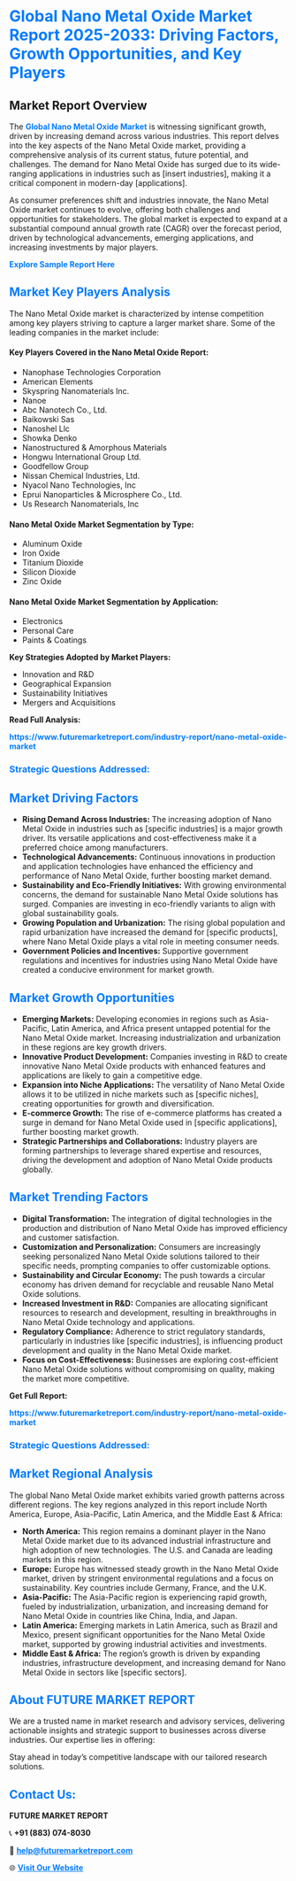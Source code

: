 <h1 style="color: #007BFF;">Global Nano Metal Oxide Market Report 2025-2033: Driving Factors, Growth Opportunities, and Key Players</h1>

<section id="overview">
<h2>Market Report Overview</h2>
<p>The <a href="https://www.futuremarketreport.com/industry-report/nano-metal-oxide-market" style="color: #007BFF; text-decoration: none;"><strong>Global Nano Metal Oxide Market</strong></a> is witnessing significant growth, driven by increasing demand across various industries. This report delves into the key aspects of the Nano Metal Oxide market, providing a comprehensive analysis of its current status, future potential, and challenges. The demand for Nano Metal Oxide has surged due to its wide-ranging applications in industries such as [insert industries], making it a critical component in modern-day [applications].</p>
<p>As consumer preferences shift and industries innovate, the Nano Metal Oxide market continues to evolve, offering both challenges and opportunities for stakeholders. The global market is expected to expand at a substantial compound annual growth rate (CAGR) over the forecast period, driven by technological advancements, emerging applications, and increasing investments by major players.</p>
</section>

<section id="overview">
<p><a href="https://www.futuremarketreport.com/request-sample/reportId=29730" style="color: #007BFF; text-decoration: none;"><strong>Explore Sample Report Here</strong></a></p>
</section>

<section id="key-players">
<h2 style="color: #007BFF;">Market Key Players Analysis</h2>
<p>The Nano Metal Oxide market is characterized by intense competition among key players striving to capture a larger market share. Some of the leading companies in the market include:</p>
<h4>Key Players Covered in the Nano Metal Oxide Report:</h4>
<ul><li>Nanophase Technologies Corporation</li><li>American Elements</li><li>Skyspring Nanomaterials Inc.</li><li>Nanoe</li><li>Abc Nanotech Co., Ltd.</li><li>Baikowski Sas</li><li>Nanoshel Llc</li><li>Showka Denko</li><li>Nanostructured &amp; Amorphous Materials</li><li>Hongwu International Group Ltd.</li><li>Goodfellow Group</li><li>Nissan Chemical Industries, Ltd.</li><li>Nyacol Nano Technologies, Inc</li><li>Eprui Nanoparticles &amp; Microsphere Co., Ltd.</li><li>Us Research Nanomaterials, Inc</li></ul>
<h4>Nano Metal Oxide Market Segmentation by Type:</h4>
<ul><li>Aluminum Oxide</li><li>Iron Oxide</li><li>Titanium Dioxide</li><li>Silicon Dioxide</li><li>Zinc Oxide</li></ul>

<h4>Nano Metal Oxide Market Segmentation by Application:</h4>
<ul><li>Electronics</li><li>Personal Care</li><li>Paints &amp; Coatings</li></ul>
<p><strong>Key Strategies Adopted by Market Players:</strong></p>
<ul>
<li>Innovation and R&D</li>
<li>Geographical Expansion</li>
<li>Sustainability Initiatives</li>
<li>Mergers and Acquisitions</li>
</ul>
</section>

<section>
<p><strong>Read Full Analysis: </strong></p><a href="https://www.futuremarketreport.com/industry-report/nano-metal-oxide-market" style="color: #007BFF; text-decoration: none;"><strong>https://www.futuremarketreport.com/industry-report/nano-metal-oxide-market</strong></a>
<h3 style="color: #007BFF;">Strategic Questions Addressed:</h3>
</section>

<section id="driving-factors">
<h2 style="color: #007BFF;">Market Driving Factors</h2>
<ul>
<li><strong>Rising Demand Across Industries:</strong> The increasing adoption of Nano Metal Oxide in industries such as [specific industries] is a major growth driver. Its versatile applications and cost-effectiveness make it a preferred choice among manufacturers.</li>
<li><strong>Technological Advancements:</strong> Continuous innovations in production and application technologies have enhanced the efficiency and performance of Nano Metal Oxide, further boosting market demand.</li>
<li><strong>Sustainability and Eco-Friendly Initiatives:</strong> With growing environmental concerns, the demand for sustainable Nano Metal Oxide solutions has surged. Companies are investing in eco-friendly variants to align with global sustainability goals.</li>
<li><strong>Growing Population and Urbanization:</strong> The rising global population and rapid urbanization have increased the demand for [specific products], where Nano Metal Oxide plays a vital role in meeting consumer needs.</li>
<li><strong>Government Policies and Incentives:</strong> Supportive government regulations and incentives for industries using Nano Metal Oxide have created a conducive environment for market growth.</li>
</ul>
</section>

<section id="growth-opportunities">
<h2 style="color: #007BFF;">Market Growth Opportunities</h2>
<ul>
<li><strong>Emerging Markets:</strong> Developing economies in regions such as Asia-Pacific, Latin America, and Africa present untapped potential for the Nano Metal Oxide market. Increasing industrialization and urbanization in these regions are key growth drivers.</li>
<li><strong>Innovative Product Development:</strong> Companies investing in R&D to create innovative Nano Metal Oxide products with enhanced features and applications are likely to gain a competitive edge.</li>
<li><strong>Expansion into Niche Applications:</strong> The versatility of Nano Metal Oxide allows it to be utilized in niche markets such as [specific niches], creating opportunities for growth and diversification.</li>
<li><strong>E-commerce Growth:</strong> The rise of e-commerce platforms has created a surge in demand for Nano Metal Oxide used in [specific applications], further boosting market growth.</li>
<li><strong>Strategic Partnerships and Collaborations:</strong> Industry players are forming partnerships to leverage shared expertise and resources, driving the development and adoption of Nano Metal Oxide products globally.</li>
</ul>
</section>

<section id="trending-factors">
<h2 style="color: #007BFF;">Market Trending Factors</h2>
<ul>
<li><strong>Digital Transformation:</strong> The integration of digital technologies in the production and distribution of Nano Metal Oxide has improved efficiency and customer satisfaction.</li>
<li><strong>Customization and Personalization:</strong> Consumers are increasingly seeking personalized Nano Metal Oxide solutions tailored to their specific needs, prompting companies to offer customizable options.</li>
<li><strong>Sustainability and Circular Economy:</strong> The push towards a circular economy has driven demand for recyclable and reusable Nano Metal Oxide solutions.</li>
<li><strong>Increased Investment in R&D:</strong> Companies are allocating significant resources to research and development, resulting in breakthroughs in Nano Metal Oxide technology and applications.</li>
<li><strong>Regulatory Compliance:</strong> Adherence to strict regulatory standards, particularly in industries like [specific industries], is influencing product development and quality in the Nano Metal Oxide market.</li>
<li><strong>Focus on Cost-Effectiveness:</strong> Businesses are exploring cost-efficient Nano Metal Oxide solutions without compromising on quality, making the market more competitive.</li>
</ul>
</section>

<section>
<p><strong>Get Full Report: </strong></p><a href="https://www.futuremarketreport.com/industry-report/nano-metal-oxide-market" style="color: #007BFF; text-decoration: none;"><strong>https://www.futuremarketreport.com/industry-report/nano-metal-oxide-market</strong></a>
<h3 style="color: #007BFF;">Strategic Questions Addressed:</h3>
</section>


<section id="regional-analysis">
<h2 style="color: #007BFF;">Market Regional Analysis</h2>
<p>The global Nano Metal Oxide market exhibits varied growth patterns across different regions. The key regions analyzed in this report include North America, Europe, Asia-Pacific, Latin America, and the Middle East & Africa:</p>
<ul>
<li><strong>North America:</strong> This region remains a dominant player in the Nano Metal Oxide market due to its advanced industrial infrastructure and high adoption of new technologies. The U.S. and Canada are leading markets in this region.</li>
<li><strong>Europe:</strong> Europe has witnessed steady growth in the Nano Metal Oxide market, driven by stringent environmental regulations and a focus on sustainability. Key countries include Germany, France, and the U.K.</li>
<li><strong>Asia-Pacific:</strong> The Asia-Pacific region is experiencing rapid growth, fueled by industrialization, urbanization, and increasing demand for Nano Metal Oxide in countries like China, India, and Japan.</li>
<li><strong>Latin America:</strong> Emerging markets in Latin America, such as Brazil and Mexico, present significant opportunities for the Nano Metal Oxide market, supported by growing industrial activities and investments.</li>
<li><strong>Middle East & Africa:</strong> The region’s growth is driven by expanding industries, infrastructure development, and increasing demand for Nano Metal Oxide in sectors like [specific sectors].</li>
</ul>
</section>

<footer>
<h2 style="color: #007BFF;">About FUTURE MARKET REPORT</h2>
<p>We are a trusted name in market research and advisory services, delivering actionable insights and strategic support to businesses across diverse industries. Our expertise lies in offering:</p>

<p>Stay ahead in today’s competitive landscape with our tailored research solutions.</p>

<h2 style="color: #007BFF;">Contact Us:</h2>
<p><strong>FUTURE MARKET REPORT</strong></p>
<p>📞 <strong>+91 (883) 074-8030</strong></p>
<p>📧 <strong><a href="mailto:help@futuremarketreport.com" style="color: #007BFF;">help@futuremarketreport.com</a></strong></p>
<p>🌐 <strong><a href="https://www.futuremarketreport.com/" style="color: #007BFF;">Visit Our Website</a></strong></p>
</footer>